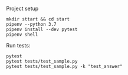 
Project setup
```shell script
mkdir sttart && cd start
pipenv --python 3.7
pipenv install --dev pytest
pipenv shell
```

Run tests:
```shell script
pytest
pytest tests/test_sample.py
pytest tests/test_sample.py -k "test_answer"
```
